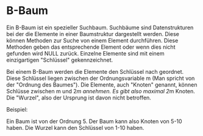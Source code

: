 # B-Baum
Ein B-Baum ist ein spezieller Suchbaum. Suchbäume sind Datenstrukturen bei der die Elemente in einer Baumstruktur dargestellt werden. Diese können Methoden zur Suche von einem Element durchführen. Diese Methoden geben das entsprechende Element oder wenn dies nicht gefunden wird NULL zurück. Einzelne Elemente sind mit einem einzigartigen "Schlüssel" gekennzeichnet.  

Bei einem B-Baum werden die Elemente den Schlüssel nach geordnet. Diese Schlüssel liegen zwischen der Ordnungsvariable m (Man spricht von der "Ordnung des Baumes").  Die Elemente, auch "Knoten" genannt, können Schlüsse zwischen m und 2*m annehmen. Es gibt also maximal 2*m Knoten. Die "Wurzel", also der Ursprung ist davon nicht betroffen.  

Beispiel:  

Ein Baum ist von der Ordnung 5. Der Baum kann also Knoten von 5-10 haben. Die Wurzel kann den Schlüssel von 1-10 haben.  

